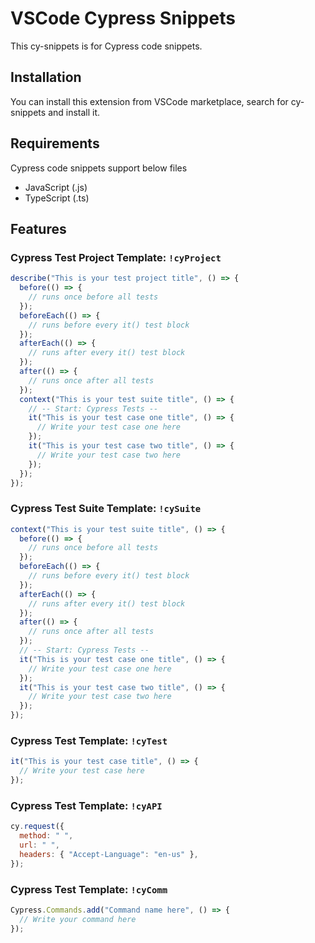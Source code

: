 # VSCode Cypress Snippets

This cy-snippets is for Cypress code snippets.

## Installation

You can install this extension from VSCode marketplace, search for cy-snippets and install it.

## Requirements

Cypress code snippets support below files

- JavaScript (.js)
- TypeScript (.ts)

## Features

### Cypress Test Project Template: `!cyProject`

```javascript
describe("This is your test project title", () => {
  before(() => {
    // runs once before all tests
  });
  beforeEach(() => {
    // runs before every it() test block
  });
  afterEach(() => {
    // runs after every it() test block
  });
  after(() => {
    // runs once after all tests
  });
  context("This is your test suite title", () => {
    // -- Start: Cypress Tests --
    it("This is your test case one title", () => {
      // Write your test case one here
    });
    it("This is your test case two title", () => {
      // Write your test case two here
    });
  });
});
```

### Cypress Test Suite Template: `!cySuite`

```javascript
context("This is your test suite title", () => {
  before(() => {
    // runs once before all tests
  });
  beforeEach(() => {
    // runs before every it() test block
  });
  afterEach(() => {
    // runs after every it() test block
  });
  after(() => {
    // runs once after all tests
  });
  // -- Start: Cypress Tests --
  it("This is your test case one title", () => {
    // Write your test case one here
  });
  it("This is your test case two title", () => {
    // Write your test case two here
  });
});
```

### Cypress Test Template: `!cyTest`

```javascript
it("This is your test case title", () => {
  // Write your test case here
});
```

### Cypress Test Template: `!cyAPI`

```javascript
cy.request({
  method: " ",
  url: " ",
  headers: { "Accept-Language": "en-us" },
});
```

### Cypress Test Template: `!cyComm`

```javascript
Cypress.Commands.add("Command name here", () => {
  // Write your command here
});
```
